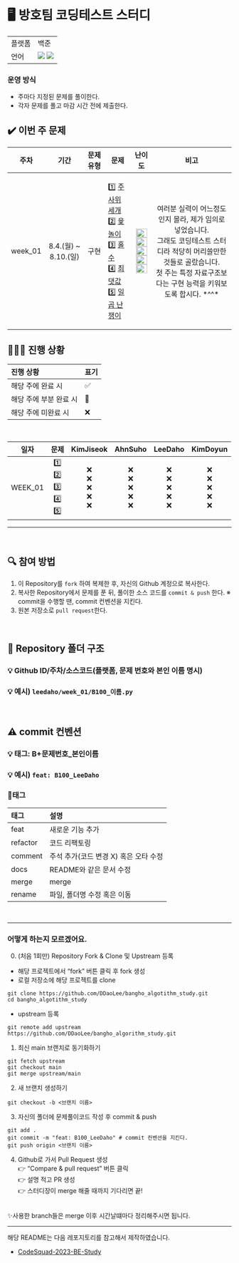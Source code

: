 # 🖥 방호팀 코딩테스트 스터디

<table>
    <td>플랫폼</td>
    <td>백준</td>
  </tr>
  <tr>
    <td>언어</td>
    <td>
        <img src="https://img.shields.io/badge/Python-3776AB?style=for-the-badge&logo=python&logoColor=white">
        <img src="https://img.shields.io/badge/C++-00599C?style=for-the-badge&logo=cplusplus&logoColor=white">
    </td>
  </tr>
</table>

### 운영 방식

- 주마다 지정된 문제를 풀이한다.
- 각자 문제를 풀고 마감 시간 전에 제출한다.
  
## ✔️ 이번 주 문제

| 주차 | 기간 | 문제 유형 | 문제 | 난이도 | 비고 |
|:---:|:---:|:---:|:---:|:---:|:---:|
| week_01 |8.4.(월) ~ 8.10.(일) | 구현 | <p align=left> 1️⃣ [주사위 세개](https://www.acmicpc.net/problem/2480) <br>  2️⃣ [윷놀이](https://www.acmicpc.net/problem/2490) <br> 3️⃣ [홀수](https://www.acmicpc.net/problem/2576) <br> 4️⃣ [최댓값](https://www.acmicpc.net/problem/2562)  <br> 5️⃣ [일곱 난쟁이](https://www.acmicpc.net/problem/2309) </p> | <p> <img height="20px" width="25px" src="https://static.solved.ac/tier_small/2.svg"/> <br>   <img height="20px" width="25px" src="https://static.solved.ac/tier_small/3.svg"/> <br>   <img height="20px" width="25px" src="https://static.solved.ac/tier_small/3.svg"/> <br>   <img height="20px" width="25px" src="https://static.solved.ac/tier_small/3.svg"/> <br>   <img height="20px" width="25px" src="https://static.solved.ac/tier_small/5.svg"/> </p> | 여러분 실력이 어느정도인지 몰라, 제가 임의로 넣었습니다. <br> 그래도 코딩테스트 스터디라 적당히 머리쓸만한 것들로 골랐습니다. <br> 첫 주는 특정 자료구조보다는 구현 능력을 키워보도록 합시다. \*^^\*|

## 🧑🏻‍💻 진행 상황

| 진행 상황            | 표기  |
|:-----------------|:----|
| 해당 주에 완료 시       | ✅   |
| 해당 주에 부분 완료 시    | 🔢  |
| 해당 주에 미완료 시      | ❌   |

<br>

| 일자 | 문제 | KimJiseok | AhnSuho | LeeDaho | KimDoyun |
|:-------:|:-------:|:-------:|:-------:|:-------:|:-------:|
| WEEK_01  | 1️⃣<br>2️⃣<br>3️⃣<br>4️⃣<br>5️⃣   |    ❌<br>❌<br>❌<br>❌<br>❌    |     ❌<br>❌<br>❌<br>❌<br>❌     |     ❌<br>❌<br>❌<br>❌<br>❌     |     ❌<br>❌<br>❌<br>❌<br>❌     |     
---

<br>

## 🔍 참여 방법

1. 이 Repository를 `fork` 하여 복제한 후, 자신의 Github 계정으로 복사한다.
2. 복사한 Repository에서 문제를 푼 뒤, 풀이한 소스 코드를 `commit & push` 한다. ※ commit을 수행할 땐, commit 컨벤션을 지킨다.
3. 원본 저장소로 `pull request`한다. 
<br/>

## 📁 Repository 폴더 구조
### 💡 Github ID/주차/소스코드(플랫폼, 문제 번호와 본인 이름 명시)
### 💡 예시)  `leedaho/week_01/B100_이름.py`

<br>

## ⚠️ commit 컨벤션
### 💡 태그: B+문제번호_본인이름
### 💡 예시) `feat: B100_LeeDaho`
### 📌태그
| 태그       | 설명                      |
|:---------|:------------------------|
| feat     | 새로운 기능 추가               |
| refactor | 코드 리팩토링                 |
| comment  | 주석 추가(코드 변경 X) 혹은 오타 수정 |
| docs     | README와 같은 문서 수정        |
| merge    | merge                   |
| rename   | 파일, 폴더명 수정 혹은 이동        |


<br/>

---

### 어떻게 하는지 모르겠어요.

0. (처음 1회만) Repository Fork & Clone 및 Upstream 등록
- 해당 프로젝트에서 “fork” 버튼 클릭 후 fork 생성
- 로컬 저장소에 해당 프로젝트를 clone
```
git clone https://github.com/DDaoLee/bangho_algotithm_study.git
cd bangho_algotithm_study
```
   - upstream 등록
```
git remote add upstream https://github.com/DDaoLee/bangho_algorithm_study.git
```
1. 최신 main 브랜치로 동기화하기
```
git fetch upstream
git checkout main
git merge upstream/main
```
2. 새 브랜치 생성하기
```
git checkout -b <브랜치 이름>
```
3. 자신의 폴더에 문제풀이코드 작성 후 commit & push
```
git add .
git commit -m "feat: B100_LeeDaho" # commit 컨벤션을 지킨다.
git push origin <브랜치 이름>
```
4. Github로 가서 Pull Request 생성
<br>👉 “Compare & pull request” 버튼 클릭
<br>👉 설명 적고 PR 생성
<br>👉 스터디장이 merge 해줄 때까지 기다리면 끝!
<br>
✨사용한 branch들은 merge 이후 시간날떄마다 정리해주시면 됩니다.

---

해당 README는 다음 레포지토리를 참고해서 제작하였습니다.

- [CodeSquad-2023-BE-Study](https://github.com/CodeSquad-2023-BE-Study/Algorithm-Study/blob/main/README.md)
